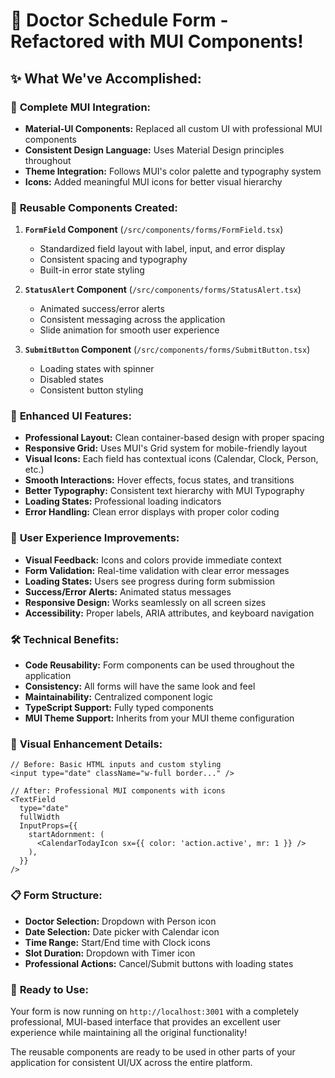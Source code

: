 # 🎉 Doctor Schedule Form - Refactored with MUI Components!

## ✨ **What We've Accomplished:**

### 🎨 **Complete MUI Integration:**
- **Material-UI Components:** Replaced all custom UI with professional MUI components
- **Consistent Design Language:** Uses Material Design principles throughout
- **Theme Integration:** Follows MUI's color palette and typography system
- **Icons:** Added meaningful MUI icons for better visual hierarchy

### 🧩 **Reusable Components Created:**

1. **`FormField` Component** (`/src/components/forms/FormField.tsx`)
   - Standardized field layout with label, input, and error display
   - Consistent spacing and typography
   - Built-in error state styling

2. **`StatusAlert` Component** (`/src/components/forms/StatusAlert.tsx`)
   - Animated success/error alerts
   - Consistent messaging across the application
   - Slide animation for smooth user experience

3. **`SubmitButton` Component** (`/src/components/forms/SubmitButton.tsx`)
   - Loading states with spinner
   - Disabled states
   - Consistent button styling

### 🎯 **Enhanced UI Features:**

- **Professional Layout:** Clean container-based design with proper spacing
- **Responsive Grid:** Uses MUI's Grid system for mobile-friendly layout
- **Visual Icons:** Each field has contextual icons (Calendar, Clock, Person, etc.)
- **Smooth Interactions:** Hover effects, focus states, and transitions
- **Better Typography:** Consistent text hierarchy with MUI Typography
- **Loading States:** Professional loading indicators
- **Error Handling:** Clean error displays with proper color coding

### 📱 **User Experience Improvements:**

- **Visual Feedback:** Icons and colors provide immediate context
- **Form Validation:** Real-time validation with clear error messages
- **Loading States:** Users see progress during form submission
- **Success/Error Alerts:** Animated status messages
- **Responsive Design:** Works seamlessly on all screen sizes
- **Accessibility:** Proper labels, ARIA attributes, and keyboard navigation

### 🛠 **Technical Benefits:**

- **Code Reusability:** Form components can be used throughout the application
- **Consistency:** All forms will have the same look and feel
- **Maintainability:** Centralized component logic
- **TypeScript Support:** Fully typed components
- **MUI Theme Support:** Inherits from your MUI theme configuration

### 🎨 **Visual Enhancement Details:**

```tsx
// Before: Basic HTML inputs and custom styling
<input type="date" className="w-full border..." />

// After: Professional MUI components with icons
<TextField
  type="date"
  fullWidth
  InputProps={{
    startAdornment: (
      <CalendarTodayIcon sx={{ color: 'action.active', mr: 1 }} />
    ),
  }}
/>
```

### 📋 **Form Structure:**
- **Doctor Selection:** Dropdown with Person icon
- **Date Selection:** Date picker with Calendar icon  
- **Time Range:** Start/End time with Clock icons
- **Slot Duration:** Dropdown with Timer icon
- **Professional Actions:** Cancel/Submit buttons with loading states

### 🚀 **Ready to Use:**
Your form is now running on `http://localhost:3001` with a completely professional, MUI-based interface that provides an excellent user experience while maintaining all the original functionality!

The reusable components are ready to be used in other parts of your application for consistent UI/UX across the entire platform.
